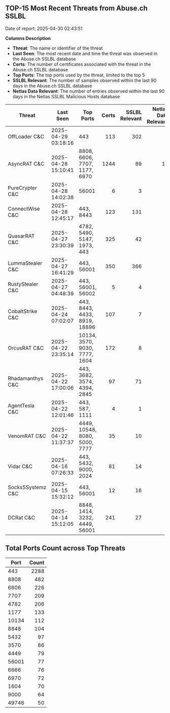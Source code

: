 ## TOP-15 Most Recent Threats from Abuse.ch SSLBL
Date of report: 2025-04-30 02:43:51

**Columns Description**
- **Threat**: The name or identifier of the threat
- **Last Seen**: The most recent date and time the threat was observed in the Abuse.ch SSLBL database
- **Certs**: The number of certificates associated with the threat in the Abuse.ch SSLBL database
- **Top Ports**: The top ports used by the threat, limited to the top 5
- **SSLBL Relevant**: The number of samples observed within the last 90 days in the Abuse.ch SSLBL database
- **Netlas Data Relevant**: The number of entries observed within the last 90 days in the Netlas SSLBL Malicious Hosts database



| Threat                     | Last Seen           | Top Ports          | Certs        | SSLBL Relevant   | Netlas Data Relevant  |
|----------------------------|---------------------|--------------------|-------------:|-----------------:|----------------------:|
| OffLoader C&C              | 2025-04-29 03:18:16 | 443 | 113 | 302 | 1 |
| AsyncRAT C&C               | 2025-04-28 15:10:41 | 8808, 6606, 7707, 1177, 6970 | 1244 | 89 | 18 |
| PureCrypter C&C            | 2025-04-28 14:02:38 | 56001 | 6 | 3 | 0 |
| ConnectWise C&C            | 2025-04-28 12:45:17 | 443, 8443 | 123 | 131 | 3 |
| QuasarRAT C&C              | 2025-04-27 23:30:39 | 4782, 5490, 5147, 1973, 443 | 325 | 42 | 2 |
| LummaStealer C&C           | 2025-04-27 16:41:29 | 443, 56001 | 350 | 366 | 0 |
| RustyStealer C&C           | 2025-04-27 04:48:39 | 443, 56001, 56002 | 5 | 4 | 1 |
| CobaltStrike C&C           | 2025-04-24 07:02:07 | 443, 8443, 4433, 8919, 18896 | 107 | 7 | 3 |
| OrcusRAT C&C               | 2025-04-22 23:35:14 | 10134, 3570, 9030, 7777, 1604 | 172 | 8 | 0 |
| Rhadamanthys C&C           | 2025-04-22 17:00:06 | 443, 3682, 3574, 4394, 2845 | 97 | 71 | 4 |
| AgentTesla C&C             | 2025-04-22 12:01:46 | 443, 587, 1111 | 4 | 1 | 1 |
| VenomRAT C&C               | 2025-04-22 11:37:37 | 4449, 10548, 8080, 5000, 7777 | 35 | 10 | 2 |
| Vidar C&C                  | 2025-04-16 07:26:33 | 443, 5432, 9000, 2024 | 81 | 14 | 6 |
| Socks5Systemz C&C          | 2025-04-15 15:32:12 | 443, 56001 | 12 | 16 | 8 |
| DCRat C&C                  | 2025-04-14 15:12:05 | 8848, 1414, 3232, 4449, 56001 | 241 | 27 | 0 |

## Total Ports Count across Top Threats
| Port       | Count      |
|------------|-----------:|
| 443 | 2288 |
| 8808 | 482 |
| 6606 | 226 |
| 7707 | 209 |
| 4782 | 206 |
| 1177 | 133 |
| 10134 | 112 |
| 8848 | 104 |
| 5432 | 97 |
| 3570 | 86 |
| 4449 | 79 |
| 56001 | 77 |
| 6666 | 76 |
| 6970 | 72 |
| 1604 | 70 |
| 9000 | 64 |
| 49746 | 50 |